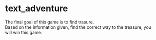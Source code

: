 # text_adventure
The final goal of this game is to find trasure.  
Based on the information given, find the correct way to the treasure, you will win this game.
